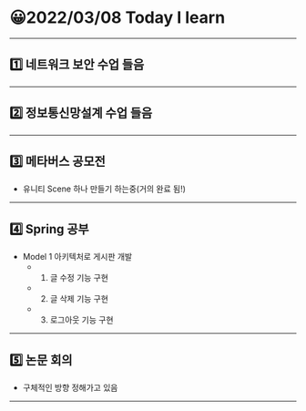 # 😀2022/03/08 Today I learn
-------------------------
## 1️⃣ 네트워크 보안 수업 들음
------------------------
## 2️⃣ 정보통신망설계 수업 들음
----------------------------
## 3️⃣ 메타버스 공모전
  * 유니티 Scene 하나 만들기 하는중(거의 완료 됨!)
----------------------------
## 4️⃣ Spring 공부
  * Model 1 아키텍처로 게시판 개발
    * 1. 글 수정 기능 구현
    * 2. 글 삭제 기능 구현
    * 3. 로그아웃 기능 구현
----------------------------
## 5️⃣ 논문 회의
  * 구체적인 방향 정해가고 있음
----------------------------


